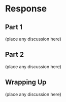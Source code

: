 # Response

## Part 1
(place any discussion here)

## Part 2
(place any discussion here)

## Wrapping Up
(place any discussion here)